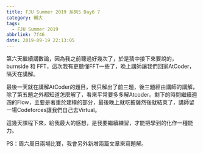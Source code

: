 ```yaml
---
title: FJU Summer 2019 系列5 Day6 7
category: 輔大
tags:
  - FJU Summer 2019
abbrlink: 7f46
date: 2019-09-19 22:13:05
---
```

第六天繼續講數論，因為我之前聽過好幾次了，於是猜中接下來要說的，burnside 和 FFT，這次我有更聽懂FFT一些了，晚上講師讓我們回家AtCoder，隔天在講解。

最後一天就在講解AtCoder的題目，我只解出了前三題，後三題經由講師的講解，除了第五題之外都知道怎麼解了，看來平常要多多解Atcoder。剩下的時間繼續週四的Flow，主要是著重於建模的部分，最後晚上就吃披薩然後就結束了，講師留一場Codeforces讓我們自己去Virtual。

這幾天課程下來，給我最大的感想，是我要繼續練習，才能把學到的化作一種能力。

PS：周六周日兩場比賽，我會另外新增兩篇文章來寫題解。